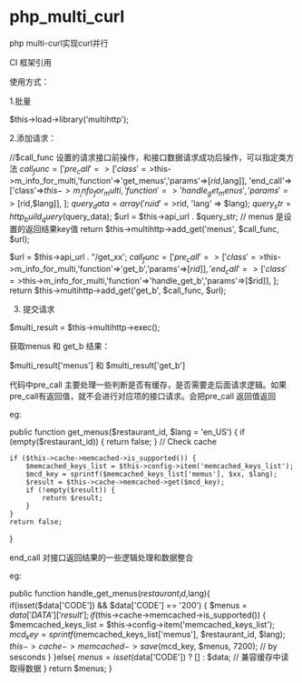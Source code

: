 # php_multi_curl
php multi-curl实现curl并行

CI 框架引用

使用方式：

1.批量

$this->load->library('multihttp');

 

2.添加请求：

//$call_func 设置的请求接口前操作，和接口数据请求成功后操作，可以指定类方法
$call_func = [  
    'pre_call'=>['class'=>$this->m_info_for_multi,'function'=>'get_menus','params'=>[$rid,$lang]],
    'end_call'=>['class'=>$this->m__info_for_multi,'function'=>'handle_get_menus','params'=>[$rid,$lang]],
];
$query_data  = array('ruid' =>$rid, 'lang' => $lang);
$query_str = http_build_query($query_data);
$url = $this->api_url . $query_str;
// menus 是设置的返回结果key值
return $this->multihttp->add_get('menus', $call_func, $url);
 

$url = $this->api_url . "/get_xx';
$call_func = [
    'pre_call'=>['class'=>$this->m_info_for_multi,'function'=>'get_b','params'=>[$rid]],
    'end_call'=>['class'=>$this->m_info_for_multi,'function'=>'handle_get_b','params'=>[$rid]],
];
return $this->multihttp->add_get('get_b', $call_func, $url);
 

 

3. 提交请求

$multi_result = $this->multihttp->exec();

获取menus 和 get_b 结果：

$multi_result['menus']  和  $multi_result['get_b'] 

 

代码中pre_call 主要处理一些判断是否有缓存，是否需要走后面请求逻辑。如果 pre_call有返回值，就不会进行对应项的接口请求。会把pre_call 返回值返回

eg:

public function get_menus($restaurant_id, $lang = 'en_US')
{
    if (empty($restaurant_id)) {
        return false;
    }
    // Check cache

    if ($this->cache->memcached->is_supported()) {
        $memcached_keys_list = $this->config->item('memcached_keys_list');
        $mcd_key = sprintf($memcached_keys_list['memus'], $xx, $lang);
        $result = $this->cache->memcached->get($mcd_key);
        if (!empty($result)) {
            return $result;
        }
    }
    return false;

}
 

end_call 对接口返回结果的一些逻辑处理和数据整合

eg:

public function handle_get_menus($restaurant_id,$lang){
    if(isset($data['CODE']) && $data['CODE'] == '200') {
            $menus = $data['DATA']['result'];
            if ($this->cache->memcached->is_supported()) {
                $memcached_keys_list = $this->config->item('memcached_keys_list');
                $mcd_key = sprintf($memcached_keys_list['memus'],  $restaurant_id, $lang);
                $this->cache->memcached->save($mcd_key, $menus, 7200); // by sesconds
            }
    }else{
        $menus = isset($data['CODE']) ? [] : $data; // 兼容缓存中读取得数据
    }
    return $menus;
}
